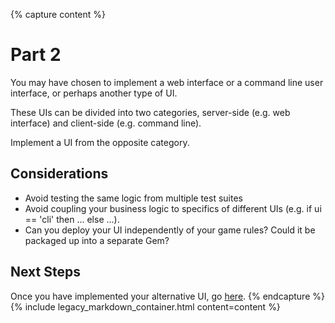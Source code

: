 {% capture content %}
# Part 2

You may have chosen to implement a web interface or a command line user interface, or perhaps another type of UI.

These UIs can be divided into two categories, server-side (e.g. web interface) and client-side (e.g. command line).

Implement a UI from the opposite category.

## Considerations

* Avoid testing the same logic from multiple test suites
* Avoid coupling your business logic to specifics of different UIs (e.g. if ui == 'cli' then ... else ...).
* Can you deploy your UI independently of your game rules? Could it be packaged up into a separate Gem?

## Next Steps

Once you have implemented your alternative UI, go [here](./part3.md).
{% endcapture %}
{% include legacy_markdown_container.html content=content %}
